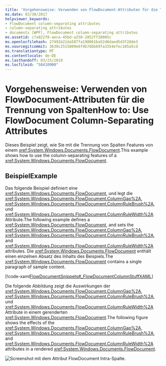 ```yaml
---
title: 'Vorgehensweise: Verwenden von FlowDocument-Attributen für die Trennung von Spalten'
ms.date: 03/30/2017
helpviewer_keywords:
- FlowDocument column-separating attributes
- column-separating attributes
- documents [WPF], FlowDocument column-separating attributes
ms.assetid: c7a822f8-aeca-45bd-a258-2852ff28005c
ms.openlocfilehash: 27491b21da587fa198061ba52d8daed5d3f28de3
ms.sourcegitcommit: 3630c2515809e6f4b7dbb697a3354efec105a5cd
ms.translationtype: MT
ms.contentlocale: de-DE
ms.lasthandoff: 03/25/2019
ms.locfileid: "58410900"
---
```

# <a name="how-to-use-flowdocument-column-separating-attributes"></a><span data-ttu-id="34dbe-102">Vorgehensweise: Verwenden von FlowDocument-Attributen für die Trennung von Spalten</span><span class="sxs-lookup"><span data-stu-id="34dbe-102">How to: Use FlowDocument Column-Separating Attributes</span></span>
<span data-ttu-id="34dbe-103">Dieses Beispiel zeigt, wie Sie mit die Trennung von Spalten Features von einem <xref:System.Windows.Documents.FlowDocument>.</span><span class="sxs-lookup"><span data-stu-id="34dbe-103">This example shows how to use the column-separating features of a <xref:System.Windows.Documents.FlowDocument>.</span></span>  
  
## <a name="example"></a><span data-ttu-id="34dbe-104">Beispiel</span><span class="sxs-lookup"><span data-stu-id="34dbe-104">Example</span></span>  
 <span data-ttu-id="34dbe-105">Das folgende Beispiel definiert eine <xref:System.Windows.Documents.FlowDocument>, und legt die <xref:System.Windows.Documents.FlowDocument.ColumnGap%2A>, <xref:System.Windows.Documents.FlowDocument.ColumnRuleBrush%2A>, und <xref:System.Windows.Documents.FlowDocument.ColumnRuleWidth%2A> Attribute.</span><span class="sxs-lookup"><span data-stu-id="34dbe-105">The following example defines a <xref:System.Windows.Documents.FlowDocument>, and sets the <xref:System.Windows.Documents.FlowDocument.ColumnGap%2A>, <xref:System.Windows.Documents.FlowDocument.ColumnRuleBrush%2A>, and <xref:System.Windows.Documents.FlowDocument.ColumnRuleWidth%2A> attributes.</span></span>  <span data-ttu-id="34dbe-106">Die <xref:System.Windows.Documents.FlowDocument> enthält einen einzelnen Absatz des Inhalts des Beispiels.</span><span class="sxs-lookup"><span data-stu-id="34dbe-106">The <xref:System.Windows.Documents.FlowDocument> contains a single paragraph of sample content.</span></span>  
  
 [!code-xaml[FlowDocumentSnippets#_FlowDocumentColumnStuffXAML](~/samples/snippets/csharp/VS_Snippets_Wpf/FlowDocumentSnippets/CSharp/Window1.xaml#_flowdocumentcolumnstuffxaml)]  
  
 <span data-ttu-id="34dbe-107">Die folgende Abbildung zeigt die Auswirkungen der <xref:System.Windows.Documents.FlowDocument.ColumnGap%2A>, <xref:System.Windows.Documents.FlowDocument.ColumnRuleBrush%2A>, und <xref:System.Windows.Documents.FlowDocument.ColumnRuleWidth%2A> Attribute in einem gerenderten <xref:System.Windows.Documents.FlowDocument>.</span><span class="sxs-lookup"><span data-stu-id="34dbe-107">The following figure shows the effects of the <xref:System.Windows.Documents.FlowDocument.ColumnGap%2A>, <xref:System.Windows.Documents.FlowDocument.ColumnRuleBrush%2A>, and <xref:System.Windows.Documents.FlowDocument.ColumnRuleWidth%2A> attributes in a rendered <xref:System.Windows.Documents.FlowDocument>.</span></span>  
  
 ![Screenshot mit dem Attribut FlowDocument Intra-Spalte.](./media/how-to-use-flowdocument-column-separating-attributes/flowdocument-intra-column.png)

